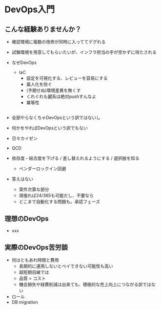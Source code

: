 # DevOps入門
## こんな経験ありませんか？
- 確認環境に複数の改修が同時に入っててデグれる
- 試験環境を用意してもらいたいが、インフラ担当の手が空かずに待たされる

- なぜDevOps
  - IaC
    - 設定を可視化する、レビューを容易にする
    - 属人化を防ぐ
    - (予期せぬ)環境差異を無くす
    - くれぐれも鍵系は絶対pushすんなよ
    - 冪等性

## 
- 全部やらなくちゃDevOpsという訳ではないし
- 何かをやればDevOpsという訳でもない
- 日々カイゼン
- QCD

- 依存度・結合度を下げる / 差し替えれるようにする / 選択肢を知る
  - ベンダーロックイン回避
- 答えはない
  - 案件次第な部分
  - 頑張れば24/365も可能だし、不要なら
  - どこまで自動化する問題も。承認フェーズ

## 理想のDevOps
- xxx

## 実際のDevOps苦労談
- 何はともあれ時間と費用
  - 長期的に運用しないとペイできない可能性も高い
  - 超短期目線では
  - 品質 > コスト 
  - 機会損失や経費削減は出来ても、積極的な売上向上につながる訳ではない
- ロール
- DB migration